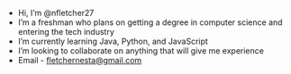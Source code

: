 - Hi, I’m @nfletcher27
- I’m a freshman who plans on getting a degree in computer science and entering the tech industry
- I’m currently learning Java, Python, and JavaScript
- I’m looking to collaborate on anything that will give me experience
- Email - fletchernesta@gmail.com 

<!---
nfletcher27/nfletcher27 is a ✨ special ✨ repository because its `README.md` (this file) appears on your GitHub profile.
You can click the Preview link to take a look at your changes.
--->
